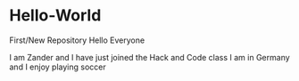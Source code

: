 # Hello-World
First/New Repository
Hello Everyone

I am Zander and I have just joined the Hack and Code class
I am in Germany and I enjoy playing soccer
